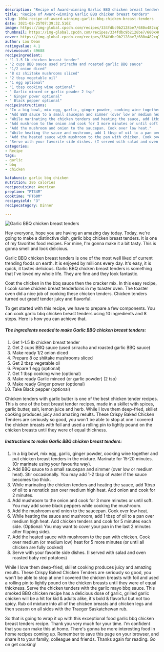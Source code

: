 ```yaml
---
description: "Recipe of Award-winning Garlic BBQ chicken breast tenders"
title: "Recipe of Award-winning Garlic BBQ chicken breast tenders"
slug: 1004-recipe-of-award-winning-garlic-bbq-chicken-breast-tenders
date: 2021-08-25T07:39:32.516Z
image: https://img-global.cpcdn.com/recipes/334fdbc9b2128be7/680x482cq70/garlic-bbq-chicken-breast-tenders-recipe-main-photo.jpg
thumbnail: https://img-global.cpcdn.com/recipes/334fdbc9b2128be7/680x482cq70/garlic-bbq-chicken-breast-tenders-recipe-main-photo.jpg
cover: https://img-global.cpcdn.com/recipes/334fdbc9b2128be7/680x482cq70/garlic-bbq-chicken-breast-tenders-recipe-main-photo.jpg
author: Lou Dean
ratingvalue: 4.1
reviewcount: 49688
recipeingredient:
- "1-1.5 lb chicken breast tender"
- "2 cups BBQ sauce used sriracha and roasted garlic BBQ sauce"
- "1/2 onion diced"
- "8 oz shiitake mushrooms sliced"
- "2 tbsp vegetable oil"
- "1 egg optional"
- "1 tbsp cooking wine optional"
- " Garlic minced or garlic powder 2 tsp"
- " Ginger power optional"
- " Black pepper optional"
recipeinstructions:
- "In a big bowl, mix egg, garlic, ginger powder, cooking wine together and put chicken breast tenders in the mixture. Marinate for 15-20 minutes. (Or marinate using your favourite way)."
- "Add BBQ sauce to a small saucepan and simmer (over low or medium heat). Stir occasionally. You may add 1-2 tbsp of water if the sauce becomes too thick."
- "While marinating the chicken tenders and heating the sauce, add 1tbsp of oil to a nonstick pan over medium high heat. Add onion and cook for 2 minutes."
- "Add mushroom to the onion and cook for 3 more minutes or until soft. You may add some black peppers while cooking the mushroom."
- "Add the mushroom and onion to the saucepan. Cook over low heat."
- "While heating the sauce and mushroom, add 1 tbsp of oil to a pan over medium high heat. Add chicken tenders and cook for 5 minutes each side. (Optional: You may want to cover your pan in the last 2 minutes after flipping side)."
- "Add the heated sauce with mushroom to the pan with chicken. Cook over medium (or medium low) heat for 5 more minutes (or until all chicken are fully cooked)"
- "Serve with your favorite side dishes. (I served with salad and oven roasted baby red potatoes)"
categories:
- Recipe
tags:
- garlic
- bbq
- chicken

katakunci: garlic bbq chicken 
nutrition: 286 calories
recipecuisine: American
preptime: "PT34M"
cooktime: "PT60M"
recipeyield: "3"
recipecategory: Dinner

---
```



![Garlic BBQ chicken breast tenders](https://img-global.cpcdn.com/recipes/334fdbc9b2128be7/680x482cq70/garlic-bbq-chicken-breast-tenders-recipe-main-photo.jpg)

Hey everyone, hope you are having an amazing day today. Today, we're going to make a distinctive dish, garlic bbq chicken breast tenders. It is one of my favorites food recipes. For mine, I'm gonna make it a bit tasty. This is gonna smell and look delicious.

Garlic BBQ chicken breast tenders is one of the most well liked of current trending foods on earth. It is enjoyed by millions every day. It's easy, it is quick, it tastes delicious. Garlic BBQ chicken breast tenders is something that I've loved my whole life. They are fine and they look fantastic.

Coat the chicken in the bbq sauce then the cracker mix. In this easy recipe, I cook some chicken breast tenderloins in my toaster oven. The toaster oven did a nice job of cooking these chicken tenders. Chicken tenders turned out great! tender juicy and flavorful.


To get started with this recipe, we have to prepare a few components. You can cook garlic bbq chicken breast tenders using 10 ingredients and 8 steps. Here is how you can achieve that.

<!--inarticleads1-->

##### The ingredients needed to make Garlic BBQ chicken breast tenders:

1. Get 1-1.5 lb chicken breast tender
1. Get 2 cups BBQ sauce (used sriracha and roasted garlic BBQ sauce)
1. Make ready 1/2 onion diced
1. Prepare 8 oz shiitake mushrooms sliced
1. Get 2 tbsp vegetable oil
1. Prepare 1 egg (optional)
1. Get 1 tbsp cooking wine (optional)
1. Make ready  Garlic minced (or garlic powder) (2 tsp)
1. Make ready  Ginger power (optional)
1. Take  Black pepper (optional)


Chicken tenders with garlic butter is one of the best chicken tender recipes. This is one of the best breast tender recipes, made in a skillet with spices, garlic butter, salt, lemon juice and herb. While I love them deep-fried, skillet cooking produces juicy and amazing results. These Crispy Baked Chicken Tenders are seriously so good, you won&#39;t be able to stop at one I covered the chicken breasts with foil and used a rolling pin to lightly pound on the chicken breasts until they were of equal thickness. 

<!--inarticleads2-->

##### Instructions to make Garlic BBQ chicken breast tenders:

1. In a big bowl, mix egg, garlic, ginger powder, cooking wine together and put chicken breast tenders in the mixture. Marinate for 15-20 minutes. (Or marinate using your favourite way).
1. Add BBQ sauce to a small saucepan and simmer (over low or medium heat). Stir occasionally. You may add 1-2 tbsp of water if the sauce becomes too thick.
1. While marinating the chicken tenders and heating the sauce, add 1tbsp of oil to a nonstick pan over medium high heat. Add onion and cook for 2 minutes.
1. Add mushroom to the onion and cook for 3 more minutes or until soft. You may add some black peppers while cooking the mushroom.
1. Add the mushroom and onion to the saucepan. Cook over low heat.
1. While heating the sauce and mushroom, add 1 tbsp of oil to a pan over medium high heat. Add chicken tenders and cook for 5 minutes each side. (Optional: You may want to cover your pan in the last 2 minutes after flipping side).
1. Add the heated sauce with mushroom to the pan with chicken. Cook over medium (or medium low) heat for 5 more minutes (or until all chicken are fully cooked)
1. Serve with your favorite side dishes. (I served with salad and oven roasted baby red potatoes)


While I love them deep-fried, skillet cooking produces juicy and amazing results. These Crispy Baked Chicken Tenders are seriously so good, you won&#39;t be able to stop at one I covered the chicken breasts with foil and used a rolling pin to lightly pound on the chicken breasts until they were of equal thickness. Serve the chicken tenders with the garlic mayo bbq sauce. This smoked BBQ chicken recipe has a delicious dose of garlic, grilled garlic chicken will be a hit for kid &amp; adults alike, it&#39;s bold &amp; flavorful but not too spicy. Rub oil mixture into all of the chicken breasts and chicken legs and then season on all sides with the Traeger Saskatchewan rub. 

So that is going to wrap it up with this exceptional food garlic bbq chicken breast tenders recipe. Thank you very much for your time. I'm confident that you can make this at home. There's gonna be more interesting food in home recipes coming up. Remember to save this page on your browser, and share it to your family, colleague and friends. Thanks again for reading. Go on get cooking!
